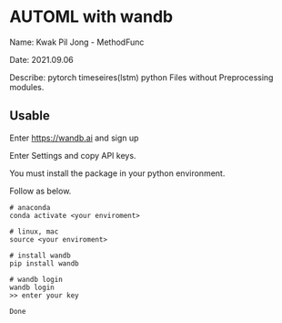 # AUTOML with wandb

Name: Kwak Pil Jong - MethodFunc

Date: 2021.09.06

Describe: pytorch timeseires(lstm) python Files without Preprocessing modules.

## Usable

Enter https://wandb.ai and sign up 

Enter Settings and copy API keys.

You must install the package in your python environment.

Follow as below.

``` commandline
# anaconda
conda activate <your enviroment>

# linux, mac
source <your enviroment>

# install wandb
pip install wandb

# wandb login
wandb login
>> enter your key

Done
```

